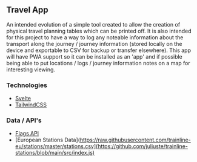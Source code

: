 ## Travel App

An intended evolution of a simple tool created to allow the creation of physical travel planning tables which can be printed off. It is also intended for this project to have a way to log any noteable information about the transport along the journey / journey information (stored locally on the device and exportable to CSV for backup or transfer elsewhere). This app will have PWA support so it can be installed as an 'app' and if possible being able to put locations / logs / journey information notes on a map for interesting viewing.

### Technologies
- [Svelte](https://svelte.dev/)
- [TailwindCSS](https://tailwindcss.com/)

### Data / API's
- [Flags API](https://flagsapi.com/)
- [European Stations Data](https://raw.githubusercontent.com/trainline-eu/stations/master/stations.csv](https://github.com/juliuste/trainline-stations/blob/main/src/index.js)



